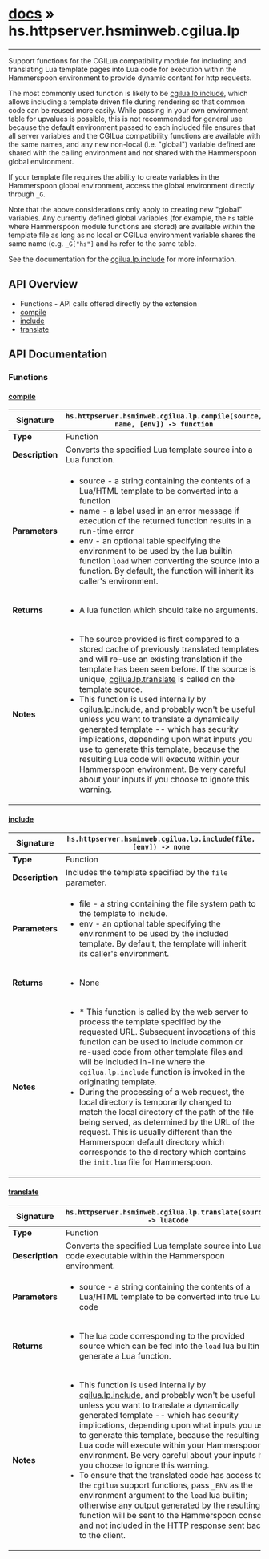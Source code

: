 # [docs](index.md) » hs.httpserver.hsminweb.cgilua.lp
---

Support functions for the CGILua compatibility module for including and translating Lua template pages into Lua code for execution within the Hammerspoon environment to provide dynamic content for http requests.

The most commonly used function is likely to be [cgilua.lp.include](#include), which allows including a template driven file during rendering so that common code can be reused more easily.  While passing in your own environment table for upvalues is possible, this is not recommended for general use because the default environment passed to each included file ensures that all server variables and the CGILua compatibility functions are available with the same names, and any new non-local (i.e. "global") variable defined are shared with the calling environment and not shared with the Hammerspoon global environment.

If your template file requires the ability to create variables in the Hammerspoon global environment, access the global environment directly through `_G`.

Note that the above considerations only apply to creating new "global" variables.  Any currently defined global variables (for example, the `hs` table where Hammerspoon module functions are stored) are available within the template file as long as no local or CGILua environment variable shares the same name (e.g. `_G["hs"]` and `hs` refer to the same table.

See the documentation for the [cgilua.lp.include](#include) for more information.

## API Overview
* Functions - API calls offered directly by the extension
 * [compile](#compile)
 * [include](#include)
 * [translate](#translate)

## API Documentation

### Functions

#### [compile](#compile)
| <span style="font-align: left;">**Signature**</span> | <span style="font-align: left;">`hs.httpserver.hsminweb.cgilua.lp.compile(source, name, [env]) -> function` </span>                                                |
| -----------------------------------------------------|---------------------------------------------------------------------------------------------------------|
| **Type**                                             | Function                                                                                         |
| **Description**                                      | Converts the specified Lua template source into a Lua function.                                                                                         |
| **Parameters**                                       | <ul><li>source - a string containing the contents of a Lua/HTML template to be converted into a function</li><li>name   - a label used in an error message if execution of the returned function results in a run-time error</li><li>env    - an optional table specifying the environment to be used by the lua builtin function `load` when converting the source into a function.  By default, the function will inherit its caller's environment.</li></ul> |
| **Returns**                                          | <ul><li>A lua function which should take no arguments.</li></ul>          |
| **Notes**                                            | <ul><li>The source provided is first compared to a stored cache of previously translated templates and will re-use an existing translation if the template has been seen before.  If the source is unique, [cgilua.lp.translate](#translate) is called on the template source.</li><li>This function is used internally by [cgilua.lp.include](#include), and probably won't be useful unless you want to translate a dynamically generated template -- which has security implications, depending upon what inputs you use to generate this template, because the resulting Lua code will execute within your Hammerspoon environment.  Be very careful about your inputs if you choose to ignore this warning.</li></ul>                |

#### [include](#include)
| <span style="font-align: left;">**Signature**</span> | <span style="font-align: left;">`hs.httpserver.hsminweb.cgilua.lp.include(file, [env]) -> none` </span>                                                |
| -----------------------------------------------------|---------------------------------------------------------------------------------------------------------|
| **Type**                                             | Function                                                                                         |
| **Description**                                      | Includes the template specified by the `file` parameter.                                                                                         |
| **Parameters**                                       | <ul><li>file - a string containing the file system path to the template to include.</li><li>env  - an optional table specifying the environment to be used by the included template.  By default, the template will inherit its caller's environment.</li></ul> |
| **Returns**                                          | <ul><li>None</li></ul>          |
| **Notes**                                            | <ul><li>* This function is called by the web server to process the template specified by the requested URL.  Subsequent invocations of this function can be used to include common or re-used code from other template files and will be included in-line where the `cgilua.lp.include` function is invoked in the originating template.</li><li>During the processing of a web request, the local directory is temporarily changed to match the local directory of the path of the file being served, as determined by the URL of the request.  This is usually different than the Hammerspoon default directory which corresponds to the directory which contains the `init.lua` file for Hammerspoon.</li></ul>                |

#### [translate](#translate)
| <span style="font-align: left;">**Signature**</span> | <span style="font-align: left;">`hs.httpserver.hsminweb.cgilua.lp.translate(source) -> luaCode` </span>                                                |
| -----------------------------------------------------|---------------------------------------------------------------------------------------------------------|
| **Type**                                             | Function                                                                                         |
| **Description**                                      | Converts the specified Lua template source into Lua code executable within the Hammerspoon environment.                                                                                         |
| **Parameters**                                       | <ul><li>source - a string containing the contents of a Lua/HTML template to be converted into true Lua code</li></ul> |
| **Returns**                                          | <ul><li>The lua code corresponding to the provided source which can be fed into the `load` lua builtin to generate a Lua function.</li></ul>          |
| **Notes**                                            | <ul><li>This function is used internally by [cgilua.lp.include](#include), and probably won't be useful unless you want to translate a dynamically generated template -- which has security implications, depending upon what inputs you use to generate this template, because the resulting Lua code will execute within your Hammerspoon environment.  Be very careful about your inputs if you choose to ignore this warning.</li><li>To ensure that the translated code has access to the `cgilua` support functions, pass `_ENV` as the environment argument to the `load` lua builtin; otherwise any output generated by the resulting function will be sent to the Hammerspoon console and not included in the HTTP response sent back to the client.</li></ul>                |

